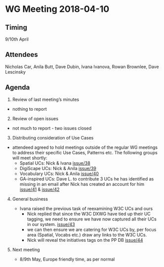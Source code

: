 # WG Meeting 2018-04-10


## Timing
9/10th April


## Attendees
Nicholas Car, Anila Butt, Dave Dubin, Ivana Ivanova, Rowan Brownlee, Dave Lescinsky


## Agenda
1. Review of last meeting’s minutes
  * nothing to report
2. Review of open issues
  * not much to report - two issues closed
3. Distributing consideration of Use Cases
  * attendeed agreed to hold meetings outside of the regular WG meetings to address their specific Use Cases, Patterns etc. The following groups will meet shortly:
    * Spatial UCs: Nick & Ivana [issue/38](https://github.com/RDAProvPatWG/minutes/issues/38)
    * DigiScape UCs: Nick & Anila [issue/39](https://github.com//RDAProvPatWG/minutes/issues/39)
    * Vocabulary UCs: Nick & Anila [issue/40](https://github.com//RDAProvPatWG/minutes/issues/40)
    * GA-inspired UCs: Dave L. to contribute 3 UCs he has identified as missing in an email after Nick has created an account for him [issue/41](https://github.com//RDAProvPatWG/minutes/issues/41) & [issue/42](https://github.com//RDAProvPatWG/minutes/issues/42)
4. General business
    * Ivana raised the previous task of reexamining W3C UCs and ours
      * Nick replied that since the W3C DXWG have tied up their UC tagging, we need to ensure we have now captured all their UCs in our system. [issue/43](https://github.com//RDAProvPatWG/minutes/issues/43)
      * we can then ensure we are catering for W3C UCs by, per focus area (Spatial, Vocabs etc.) draw any links to the W3C UCs.
      * Nick will reveal the initiatives tags on the PP DB [issue/44](https://github.com//RDAProvPatWG/minutes/issues/44)

5. Next meeting
	* 8/9th May, Europe friendly time, as per normal

